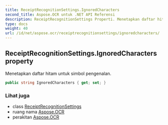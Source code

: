 ```yaml
---
title: ReceiptRecognitionSettings.IgnoredCharacters
second_title: Aspose.OCR untuk .NET API Referensi
description: ReceiptRecognitionSettings Properti. Menetapkan daftar hitam untuk simbol pengenalan.
type: docs
weight: 40
url: /id/net/aspose.ocr/receiptrecognitionsettings/ignoredcharacters/
---
```

## ReceiptRecognitionSettings.IgnoredCharacters property

Menetapkan daftar hitam untuk simbol pengenalan.

```csharp
public string IgnoredCharacters { get; set; }
```

### Lihat juga

* class [ReceiptRecognitionSettings](../)
* ruang nama [Aspose.OCR](../../receiptrecognitionsettings/)
* perakitan [Aspose.OCR](../../../)


